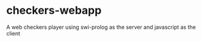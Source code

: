# checkers-webapp
A web checkers player using swi-prolog as the server and javascript as the client
